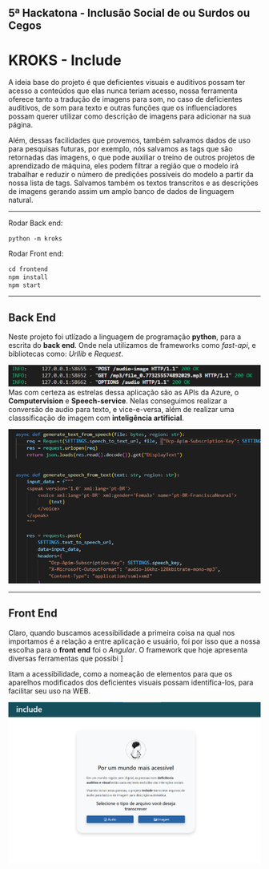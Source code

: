 ## **5ª Hackatona** - Inclusão Social de ou Surdos ou Cegos
# **KROKS** - Include

A ideia base do projeto é que deficientes visuais e auditivos possam ter acesso a conteúdos que elas nunca teriam acesso, nossa ferramenta oferece tanto a tradução de imagens para som, no caso de deficientes auditivos, de som para texto e outras funções que os influenciadores possam querer utilizar como descrição de imagens para adicionar na sua página.

Além, dessas facilidades que provemos, também salvamos dados de uso para pesquisas futuras, por exemplo, nós salvamos as tags que são retornadas das imagens, o que pode auxiliar o treino de outros projetos de aprendizado de máquina, eles podem filtrar a região que o modelo irá trabalhar e reduzir o número de predições possíveis do modelo a partir da nossa lista de tags. Salvamos também os textos transcritos e as descrições de imagens gerando assim um amplo banco de dados de linguagem natural.

---

Rodar Back end:
```
python -m kroks
```

Rodar Front end:
```
cd frontend
npm install
npm start
```
---

## Back End
Neste projeto foi utlízado a linguagem de programação **python**, para a escrita do **back end**. Onde nela utilizamos de frameworks como *fast-api*, e bibliotecas como: *Urllib* e *Request*. 

![python running 1](./readme/python-code-2.png)
<br>Mas com certeza as estrelas dessa aplicação são as APIs da Azure, o **Computervision** e **Speech-service**. Nelas conseguimos realizar a conversão de audio para texto, e vice-e-versa, além de realizar uma classsificação de imagem com **inteligência artificial**.

![python code 1](./readme/python-code-1.png)

---
## Front End
Claro, quando buscamos acessibilidade a primeira coisa na qual nos importamos é a relação a entre aplicação e usuário, foi por isso que a nossa escolha para o **front end** foi o *Angular*. O framework que hoje apresenta diversas ferramentas que possibi
]

litam a acessibilidade, como a nomeação de elementos para que os aparelhos modificados dos deficientes visuais possam identifica-los, para facilitar seu uso na WEB.
 
![front](./readme/front.png)
